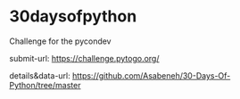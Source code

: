 # 30daysofpython

Challenge for the pycondev

submit-url: <https://challenge.pytogo.org/>

details&data-url: <https://github.com/Asabeneh/30-Days-Of-Python/tree/master>
